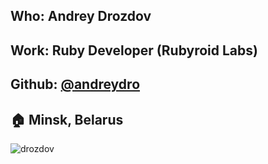 ## Who: Andrey Drozdov
## Work: Ruby Developer (Rubyroid Labs)
## Github: [@andreydro](https://github.com/andreydro)
## :house: Minsk, Belarus
![drozdov](https://avatars0.githubusercontent.com/u/12498356?v=4)

